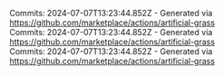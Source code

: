 Commits: 2024-07-07T13:23:44.852Z - Generated via https://github.com/marketplace/actions/artificial-grass
<br>
Commits: 2024-07-07T13:23:44.852Z - Generated via https://github.com/marketplace/actions/artificial-grass
<br>
Commits: 2024-07-07T13:23:44.852Z - Generated via https://github.com/marketplace/actions/artificial-grass
<br>
